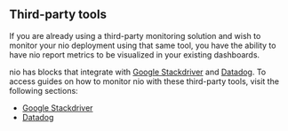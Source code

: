 ## Third-party tools

If you are already using a third-party monitoring solution and wish to monitor your nio deployment using that same tool, you have the ability to have nio report metrics to be visualized in your existing dashboards.

nio has blocks that integrate with [Google Stackdriver](https://cloud.google.com/stackdriver/) and [Datadog](https://www.datadoghq.com/). To access guides on how to monitor nio with these third-party tools, visit the following sections:

* [Google Stackdriver](/monitoring/third-party/stackdriver.md)
* [Datadog](/monitoring/third-party/datadog.md)
